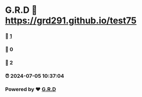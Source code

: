 # G.R.D :link: https://grd291.github.io/test75 
### :page_facing_up: [1](https://grd291.github.io/test75/tag.html) 
### :speech_balloon: 0 
### :hibiscus: 2 
### :alarm_clock: 2024-07-05 10:37:04 
### Powered by :heart: [G.R.D](https://grdnet.org)
